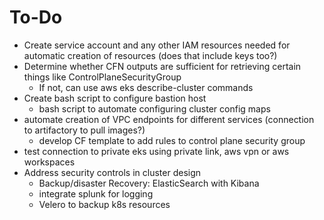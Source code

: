 # To-Do
* Create service account and any other IAM resources needed for automatic creation of resources (does that include keys too?)
* Determine whether CFN outputs are sufficient for retrieving certain things like ControlPlaneSecurityGroup
    * If not, can use aws eks describe-cluster commands
* Create bash script to configure bastion host
    * bash script to automate configuring cluster config maps
* automate creation of VPC endpoints for different services (connection to artifactory to pull images?)
    * develop CF template to add rules to control plane security group
* test connection to private eks using private link, aws vpn or aws workspaces
* Address security controls in cluster design
    * Backup/disaster Recovery: ElasticSearch with Kibana
    * integrate splunk for logging
    * Velero to backup k8s resources
